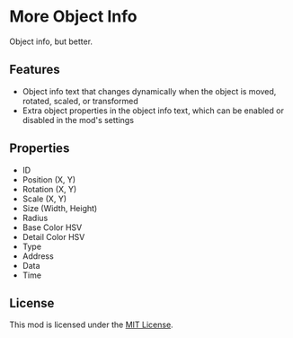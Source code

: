 # More Object Info
Object info, but better.

## Features
- Object info text that changes dynamically when the object is moved, rotated, scaled, or transformed
- Extra object properties in the object info text, which can be enabled or disabled in the mod's settings

## Properties
- ID
- Position (X, Y)
- Rotation (X, Y)
- Scale (X, Y)
- Size (Width, Height)
- Radius
- Base Color HSV
- Detail Color HSV
- Type
- Address
- Data
- Time

## License
This mod is licensed under the [MIT License](https://github.com/hiimjasmine00/MoreObjectInfo/blob/master/LICENSE).
